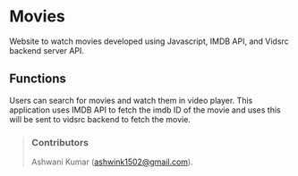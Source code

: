 # Movies
Website to watch movies developed using Javascript, IMDB API, and Vidsrc backend server API.

## Functions
Users can search for movies and watch them in video player. This application uses IMDB API to fetch the imdb ID of the movie and uses this will be sent to vidsrc backend to fetch the movie.

> ### Contributors
> Ashwani Kumar (ashwink1502@gmail.com).
